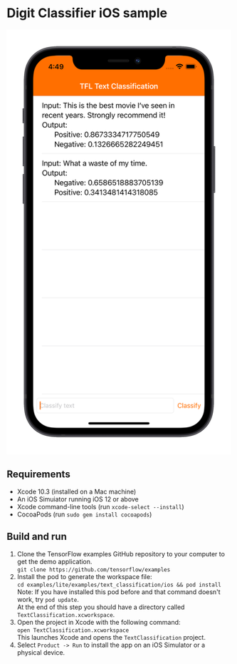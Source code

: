 # Digit Classifier iOS sample

<img src="screenshot.png" />

## Requirements

*  Xcode 10.3 (installed on a Mac machine)
*  An iOS Simuiator running iOS 12 or above
*  Xcode command-line tools (run ```xcode-select --install```)
*  CocoaPods (run ```sudo gem install cocoapods```)

## Build and run

1. Clone the TensorFlow examples GitHub repository to your computer to get the
demo
application.<br/>
```git clone https://github.com/tensorflow/examples```
1. Install the pod to generate the workspace file:<br/>
```cd examples/lite/examples/text_classification/ios && pod install```<br/>
Note: If you have installed this pod before and that command doesn't work, try ```pod update```.<br/>
At the end of this step you should have a directory called ```TextClassification.xcworkspace```.
1. Open the project in Xcode with the following command:<br/>
```open TextClassification.xcworkspace```<br/>
This launches Xcode and opens the ```TextClassification``` project.
1. Select `Product -> Run` to install the app on an iOS Simulator or a physical
device.
